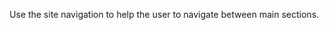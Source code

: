 <p class="abstract">Use the site navigation to help the user to navigate between main sections.</p>

